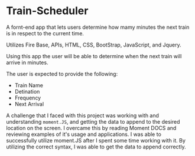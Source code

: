 # Train-Scheduler
A fornt-end app that lets users determine how mamy minutes the next train is in respect to the current time.

Utilizes Fire Base, APIs, HTML, CSS, BootStrap, JavaScript, and Jquery.

Using this app the user will be able to determine when the next train will arrive in minutes.

The user is expected to provide the following:

- Train Name
- Detination
- Frequency
- Next Arrival

A challenge that I faced with this project was working with and understanding `moment.JS`, and getting the data to append to the desired location on the screen. I overcame this by reading Moment DOCS and reviewing examples of it's usage and applications. I was able to successfully utilize moment.JS after I spent some time working with it. By utilizing the correct syntax, I was able to get the data to append correctly.
